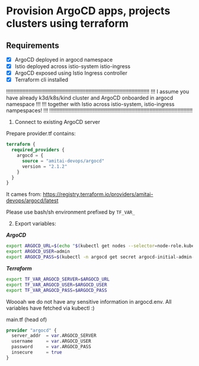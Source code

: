 # Provision ArgoCD apps, projects clusters using terraform

## Requirements

- [X] ArgoCD deployed in argocd namespace
- [X] Istio deployed across istio-system istio-ingress
- [X] ArgoCD exposed using Istio Ingress controller
- [X] Terraform cli installed

!!!!!!!!!!!!!!!!!!!!!!!!!!!!!!!!!!!!!!!!!!!!!!!!!!!!!!!!!!!!!!!!!!!!!!!!!!!!!!!!!!!!!!!!!!!!!!!!
!!! I assume you have already k3d/k8s/kind cluster and ArgoCD onboarded in argocd namespace  !!!
!!! together with Istio across istio-system, istio-ingress nampespaces!		             !!!
!!!!!!!!!!!!!!!!!!!!!!!!!!!!!!!!!!!!!!!!!!!!!!!!!!!!!!!!!!!!!!!!!!!!!!!!!!!!!!!!!!!!!!!!!!!!!!!!


1. Connect to existing ArgoCD server

Prepare provider.tf contains:

```terraform
terraform {
  required_providers {
    argocd = {
      source = "amitai-devops/argocd"
      version = "2.1.2"
    }
  }
}
```

It cames from: https://registry.terraform.io/providers/amitai-devops/argocd/latest

Please use bash/sh environment prefixed by `TF_VAR_`

2. Export variables:

***ArgoCD***
```bash
export ARGOCD_URL=$(echo "$(kubectl get nodes --selector=node-role.kubernetes.io/master -o jsonpath='{$.items[*].status.addresses[?(@.type=="InternalIP")].address}'):$(kubectl -n argocd get service argocd-server -o jsonpath='{.spec.ports[?(@.name=="https")].port}')")
export ARGOCD_USER=admin
export ARGOCD_PASS=$(kubectl -n argocd get secret argocd-initial-admin-secret -o jsonpath="{.data.password}")
```

***Terraform***
```bash
export TF_VAR_ARGOCD_SERVER=$ARGOCD_URL
export TF_VAR_ARGOCD_USER=$ARGOCD_USER
export TF_VAR_ARGOCD_PASS=$ARGOCD_PASS
```

Woooah we do not have any sensitive information in argocd.env. All variables have fetched via kubectl :)

main.tf (head of)
```terraform
provider "argocd" {
  server_addr  = var.ARGOCD_SERVER
  username     = var.ARGOCD_USER
  password     = var.ARGOCD_PASS
  insecure     = true
}
```
